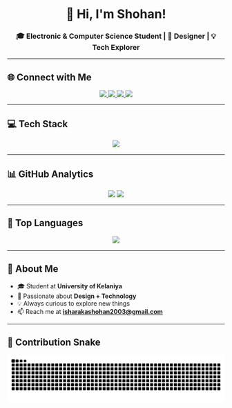 <!-- Profile Header -->
<h1 align="center">👋 Hi, I'm Shohan!</h1>
<h3 align="center">🎓 Electronic & Computer Science Student | 🎨 Designer | 💡 Tech Explorer</h3>

---

## 🌐 Connect with Me

<p align="center">
  <a href="https://www.linkedin.com/in/isharaka-shohan-813483324/">
    <img src="https://img.shields.io/badge/LinkedIn-0A66C2?style=for-the-badge&logo=linkedin&logoColor=white"/>
  </a>
  <a href="https://facebook.com">
    <img src="https://img.shields.io/badge/Facebook-1877F2?style=for-the-badge&logo=facebook&logoColor=white"/>
  </a>
  <a href="https://instagram.com">
    <img src="https://img.shields.io/badge/Instagram-C13584?style=for-the-badge&logo=instagram&logoColor=white"/>
  </a>
  <a href="https://discord.com">
    <img src="https://img.shields.io/badge/Discord-7289DA?style=for-the-badge&logo=discord&logoColor=white"/>
  </a>
</p>

---

## 💻 Tech Stack

<p align="center">
  <img src="https://skillicons.dev/icons?i=java,python,c,cpp,css,js,html,bash,gcp,mysql,figma,blender,ae,pr,ps,arduino,numpy,pandas,matplotlib&theme=light" />
</p>

---

## 📊 GitHub Analytics

<p align="center">
  <img src="https://github-readme-stats.vercel.app/api?username=shohan-001&show_icons=true&theme=tokyonight&hide_border=true&count_private=true" height="170"/>
  <img src="https://streak-stats.demolab.com?user=shohan-001&theme=tokyonight&hide_border=true" height="170"/>
</p>

---

## 🧠 Top Languages

<p align="center">
  <img src="https://github-readme-stats.vercel.app/api/top-langs/?username=shohan-001&layout=donut&theme=tokyonight&hide_border=true" height="150"/>
</p>

---

## 🚀 About Me

- 🎓 Student at **University of Kelaniya**  
- 🎨 Passionate about **Design + Technology**  
- 💡 Always curious to explore new things  
- 📫 Reach me at **isharakashohan2003@gmail.com**

---

## 🐍 Contribution Snake

<p align="center">
  <img src="https://raw.githubusercontent.com/shohan-001/shohan-001/output/github-contribution-grid-snake.svg" alt="snake animation" />
</p>
